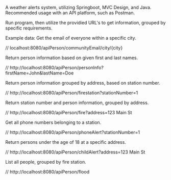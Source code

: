 A weather alerts system, utilizing Springboot, MVC Design, and Java. Recommended usage with an API platform, such as Postman.

Run program, then utilize the providied URL's to get information, grouped by specific requirements.

Example data:
Get the email of everyone within a specific city.

// localhost:8080/apiPerson/communityEmail/city/{city}

Return person information based on given first and last names.

// http://localhost:8080/apiPerson/personInfo?firstName=John&lastName=Doe

Return person information grouped by address, based on station number.

// http://localhost:8080/apiPerson/firestation?stationNumber=1

Return station number and person information, grouped by address.

// http://localhost:8080/apiPerson/fire?address=123 Main St

Get all phone numbers belonging to a station.

// http://localhost:8080/apiPerson/phoneAlert?stationNumber=1

Return persons under the age of 18 at a specific address.

// http://localhost:8080/apiPerson/childAlert?address=123 Main St

List all people, grouped by fire station.

// http://localhost:8080/apiPerson/flood

    

